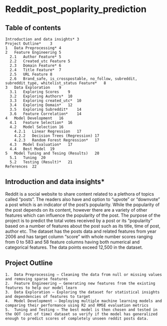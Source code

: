 # Reddit_post_poplarity_prediction

## Table of contents

    Introduction and data insights*	3
    Project Outline*	3
    1	Data Preprocessing*	4
    2	Feature Engineering	5
      2.1	Author Feature*	5
      2.2	Created_utc Feature	5
      2.3	Domain Feature*	6
      2.4	Title Feature*	7
      2.5	URL Feature	8
      2.6	Brand_safe, is_crosspostable, no_follow, subreddit, subreddit_type, whitelist_status Feature*	8
    3	Data Exploration	9
      3.1	Exploring Scores	9
      3.2	Exploring Authors*	10
      3.3	Exploring created_utc*	10
      3.4	Exploring Domain*	12
      3.5	Exploring Subreddit*	14
      3.6	Feature Correlation*	14
    4	Model Development	16
      4.1	Feature Selection*	16
      4.2	Model Selection	16
        4.2.1	Linear Regression	17
        4.2.2	Decision Trees (Regression)	17
        4.2.3	Random Forest Regression*	17
      4.3	Model Evaluation*	17
      4.4	Best Model	19
    5	Model Tuning and Tesing (Results)	20
      5.1	Tuning	20
      5.2	Testing (Result)*	21
    References	22

## Introduction and data insights*

Reddit is a social website to share content related to a plethora of topics called “posts”. The readers also have and option to “upvote” or “downvote” a post which is an indicator of the post’s popularity. While the popularity of the post depends on its content, however there are a variety of other features which can influence the popularity of the post. The purpose of the project is to predict the total votes received by a post or its “popularity” based on a number of features about the post such as its title, time of post, author etc. The dataset has the posts data and related features from year 2006 and has target column “score” with whole number scores ranging from 0 to 583 and 58 feature columns having both numerical and categorical features. The data points exceed 12,500 in the dataset.

## Project Outline

    1.	Data Preprocessing – Cleaning the data from null or missing values and removing sparse features 
    2.	Feature Engineering – Generating new features from the existing features to help our model learn
    3.	Data Exploration – Exploring the dataset for statistical insights and dependencies of features to target
    4.	Model Development – Deploying multiple machine learning models and comparing their performance using R2 and RMSE evaluation metrics
    5.	Tuning and Testing – The best model is then chosen and tested in the OOT (out of time) dataset so verify if the model has generalized enough to predict scores of completely unseen reddit posts data.


